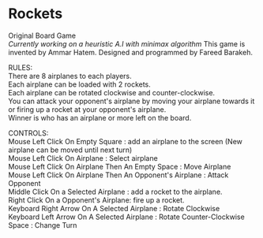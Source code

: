# Rockets 
Original Board Game <br/>
*Currently working on a heuristic A.I with minimax algorithm*
This game is invented by Ammar Hatem. Designed and programmed by Fareed Barakeh.

RULES: <br/>
There are 8 airplanes to each players. <br/>
Each airplane can be loaded with 2 rockets. <br/>
Each airplane can be rotated clockwise and counter-clockwise. <br/>
You can attack your opponent's airplane by moving your airplane towards it <br/>
or firing up a rocket at your opponent's airplane. <br/> 
Winner is who has an airplane or more left on the board. <br/>


CONTROLS: <br/>
Mouse Left Click On Empty Square : add an airplane to the screen (New airplane can be moved until next turn) <br/>
Mouse Left Click On Airplane : Select airplane <br/>
Mouse Left Click On Airplane Then An Empty Space : Move Airplane <br/>
Mouse Left Click On Airplane Then An Opponent's Airplane : Attack Opponent <br/>
Middle Click On a Selected Airplane : add a rocket to the airplane. <br/>
Right Click On a Opponent's Airplane: fire up a rocket. <br/>
Keyboard Right Arrow On A Selected Airplane : Rotate Clockwise <br/>
Keyboard Left Arrow On A Selected Airplane : Rotate Counter-Clockwise <br/>
Space : Change Turn <br/>
